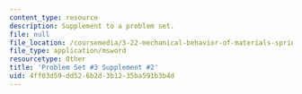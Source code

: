 ```yaml
---
content_type: resource
description: Supplement to a problem set.
file: null
file_location: /coursemedia/3-22-mechanical-behavior-of-materials-spring-2008/4ff03d59dd526b2d3b1235ba591b3b4d_3_2.xls
file_type: application/msword
resourcetype: Other
title: 'Problem Set #3 Supplement #2'
uid: 4ff03d59-dd52-6b2d-3b12-35ba591b3b4d
---
```

